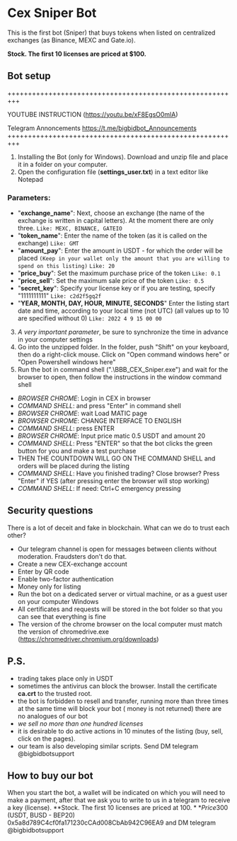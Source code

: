 # Cex Sniper Bot 
This is the first bot (Sniper) that buys tokens when listed on centralized exchanges (as Binance, MEXC and Gate.io).

**Stock. The first 10 licenses are priced at $100.**
## Bot setup

+++++++++++++++++++++++++++++++++++++++++++++++++++++++++

YOUTUBE INSTRUCTION (https://youtu.be/xF8EgsO0mlA)

Telegram Annoncements https://t.me/bigbidbot_Announcements 
+++++++++++++++++++++++++++++++++++++++++++++++++++++++++

1. Installing the Bot (only for Windows). Download and unzip file and place it in a folder on your computer.
2. Open the configuration file (**settings_user.txt**) in a text editor like Notepad
### Parameters:
  - "**exchange_name**": Next, choose an exchange (the name of the exchange is written in capital letters).  At the moment there are only three. `Like: MEXC, BINANCE, GATEIO`
  - "**token_name**": Enter the name of the token (as it is called on the exchange) `Like: GMT`
  - "**amount_pay**": Enter the amount in USDT - for which the order will be placed   `(Keep in your wallet only the amount that you are willing to spend on this listing)` `Like: 20`
  - "**price_buy**": Set the maximum purchase price of the token `Like: 0.1`
  - "**price_sell**": Set the maximum sale price of the token `Like: 0.5`
  - "**secret_key**": Specify your license key or if you are testing, specify "1111111111" `Like: c2d2f5gq2f`
  - "**YEAR, MONTH, DAY, HOUR, MINUTE, SECONDS**" Enter the listing start date and time, according to your local time (not UTC) (all values up to 10 are specified without 0) `Like: 2022 4 9 15 00 00`
3. _A very important parameter_, be sure to synchronize the time in advance in your computer settings
4. Go into the unzipped folder. In the folder, push "Shift" on your keyboard, then do a right-click mouse. Click on "Open command windows here" or "Open Powershell windows here"
5. Run the bot in command shell (".\BBB_CEX_Sniper.exe") and wait for the browser to open, then follow the instructions in the window  command shell

-	_BROWSER CHROME_: Login in CEX in browser
-	_COMMAND SHELL_: and press "Enter" in command shell
-	_BROWSER CHROME_: wait Load MATIC page
-	_BROWSER CHROME_: CHANGE INTERFACE TO ENGLISH
-	_COMMAND SHELL_: press ENTER
-	_BROWSER CHROME_: Input price matic 0.5 USDT and amount 20  
-	_COMMAND SHELL_:   Press "ENTER" so that the bot clicks the green button for you and make a test purchase
-	THEN THE COUNTDOWN WILL GO ON THE COMMAND SHELL  and orders will be placed during the listing
- _COMMAND SHELL_: Have you finished trading? Close browser? Press "Enter" if YES (after pressing enter the browser will stop working)
-	_COMMAND SHELL_: If need: Ctrl+C emergency pressing

## Security questions
There is a lot of deceit and fake in blockchain. What can we do to trust each other?
- Our telegram channel is open for messages between clients without moderation. Fraudsters don't do that.
- Create a new CEX-exchange account
- Enter by QR code
- Enable two-factor authentication
- Money only for listing
- Run the bot on a dedicated server or virtual machine, or as a guest user on your computer Windows
- All certificates and requests will be stored in the bot folder so that you can see that everything is fine
- The version of the chrome browser on the local computer must match the version of chromedrive.exe (https://chromedriver.chromium.org/downloads)


## P.S.
-	trading takes place only in USDT
-	sometimes the antivirus can block the browser. Install the certificate **ca.crt** to the trusted root.
-	the bot is forbidden to resell and transfer, running more than three times at the same time will block your bot ( money is not returned)
there are no analogues of our bot
-	_we sell no more than one hundred licenses_
-	it is desirable to do active actions in 10 minutes of the listing (buy, sell, click on the pages).
-	our team is also developing similar scripts. Send DM telegram @bigbidbotsupport	


## How to buy our bot
When you start the bot, a wallet will be indicated on which you will need to make a payment, after that we ask you to write to us in a telegram to receive a key (license). 
**Stock. The first 10 licenses are priced at $100.**
Price 300$ (USDT, BUSD - BEP20) 0x5a8d789C4cf0fa171230cCAd008CbAb942C96EA9 and DM telegram @bigbidbotsupport
